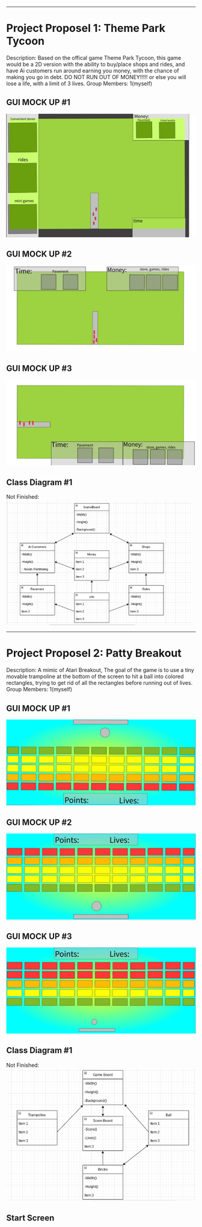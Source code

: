 -------------------------------------
# Project Proposel 1: Theme Park Tycoon
Description: Based on the offical game Theme Park Tycoon, this game would be a 2D version with the ability to buy/place shops and rides, and have Ai customers run around earning you money, with the chance of making you go in debt. DO NOT RUN OUT OF MONEY!!!!! or else you will lose a life, with a limit of 3 lives.
Group Members: 1(myself)

## GUI MOCK UP #1
![Tycoon look 1](https://github.com/AlexZ0d/Tycoon/blob/main/images/Tycoon-1.png)
## GUI MOCK UP #2
![Tycoon look 2](https://github.com/AlexZ0d/Tycoon/blob/main/images/Tycoon%202-1.png)
## GUI MOCK UP #3
![Tycoon look 3](https://github.com/AlexZ0d/Tycoon/blob/main/images/Tycoon%201-1.png)
## Class Diagram #1
Not Finished:
![Tycoon Diagram](https://github.com/AlexZ0d/Tycoon/blob/main/images/TycoonTheme.png)


-------------------------------------
# Project Proposel 2: Patty Breakout
Description: A mimic of Atari Breakout, The goal of the game is to use a tiny movable trampoline at the bottom of the screen to hit a ball into colored rectangles, trying to get rid of all the rectangles before running out of lives.
Group Members: 1(myself)

## GUI MOCK UP #1
![Breakout look 1](https://github.com/AlexZ0d/Tycoon/blob/main/images/Drawing%20(4)-1.png)
## GUI MOCK UP #2
![Breakout look 2](https://github.com/AlexZ0d/Tycoon/blob/main/images/Drawing%20(3)-1.png)
## GUI MOCK UP #3
![Breakout look 3](https://github.com/AlexZ0d/Tycoon/blob/main/images/Drawing%20(2)-1.png)
## Class Diagram #1
Not Finished:
![Breakout Diagram](https://github.com/AlexZ0d/Tycoon/blob/main/images/Screenshot%202022-03-28%208.38.37%20AM.png)
## Start Screen 
![]()
